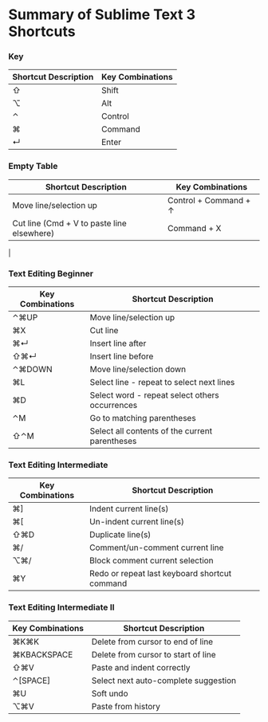 # Summary of Sublime Text 3 Shortcuts

### Key
| Shortcut Description            | Key Combinations         |
| ------------------------------- | ------------------------ |
| ⇧ | Shift | 
|⌥ | Alt | 
| ⌃ | Control |
| ⌘ | Command |
| ↵ | Enter |

### Empty Table
| Shortcut Description            | Key Combinations         |
| ------------------------------- | ------------------------ |
| Move line/selection up | Control + Command + ↑ |
| Cut line (Cmd + V to paste line elsewhere) | Command + X |
|


### Text Editing Beginner
|      Key Combinations           |   Shortcut Description      |
| ------------------------------- | ------------------------ |
|⌃⌘UP | Move line/selection up |
|⌘X | Cut line |
|⌘↵ | Insert line after |
|⇧⌘↵ | Insert line before |
|⌃⌘DOWN | Move line/selection down |
|⌘L | Select line - repeat to select next lines |
| ⌘D | Select word - repeat select others occurrences |
|⌃M | Go to matching parentheses |
|⇧⌃M | Select all contents of the current parentheses |

### Text Editing Intermediate
|      Key Combinations           |   Shortcut Description      |
| ------------------------------- | ------------------------ |
| ⌘] | Indent current line(s) |
| ⌘[ | Un-indent current line(s) |
| ⇧⌘D | Duplicate line(s) |
| ⌘/ | Comment/un-comment current line |
| ⌥⌘/ | Block comment current selection |
| ⌘Y | Redo or repeat last keyboard shortcut command |

### Text Editing Intermediate II
|      Key Combinations           |   Shortcut Description      |
| ------------------------------- | ------------------------ |
| ⌘K⌘K | Delete from cursor to end of line |
| ⌘KBACKSPACE | Delete from cursor to start of line |
| ⇧⌘V | Paste and indent correctly |
| ⌃[SPACE] | Select next auto-complete suggestion |
| ⌘U | Soft undo |
| ⌥⌘V | Paste from history |
